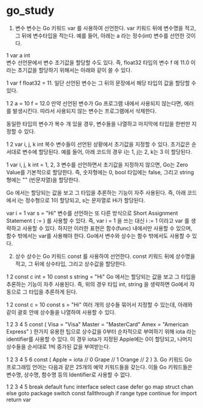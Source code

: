 # go_study

1. 변수
변수는 Go 키워드 var 를 사용하여 선언한다. var 키워드 뒤에 변수명을 적고, 그 뒤에 변수타입을 적는다. 예를 들어, 아래는 a 라는 정수(int) 변수를 선언한 것이다.

1
var a int  
변수 선언문에서 변수 초기값을 할당할 수도 있다. 즉, float32 타입의 변수 f 에 11.0 이라는 초기값을 할당하기 위해서는 아래와 같이 쓸 수 있다.

1
var f float32 = 11.
일단 선언된 변수는 그 뒤의 문장에서 해당 타입의 값을 할당할 수 있다.

1
2
a = 10
f = 12.0
만약 선언된 변수가 Go 프로그램 내에서 사용되지 않는다면, 에러를 발생시킨다. 따라서 사용되지 않는 변수는 프로그램에서 삭제한다.

동일한 타입의 변수가 복수 개 있을 경우, 변수들을 나열하고 마지막에 타입을 한번만 지정할 수 있다.

1
2
var i, j, k int
복수 변수들이 선언된 상황에서 초기값을 지정할 수 있다. 초기값은 순서대로 변수에 할당된다. 예를 들어, 아래 코드의 경우 i는 1, j는 2, k는 3 이 할당된다.

1
var i, j, k int = 1, 2, 3
변수를 선언하면서 초기값을 지정하지 않으면, Go는 Zero Value를 기본적으로 할당한다. 즉, 숫자형에는 0, bool 타입에는 false, 그리고 string 형에는 "" (빈문자열)을 할당한다.

Go 에서는 할당되는 값을 보고 그 타입을 추론하는 기능이 자주 사용된다. 즉, 아래 코드에서 i는 정수형으로 1이 할당되고, s는 문자열로 Hi가 할당된다.

var i = 1 var s = "Hi"
변수를 선언하는 또 다른 방식으로 Short Assignment Statement ( := ) 를 사용할 수 있다. 즉, var i = 1 을 쓰는 대신 i := 1 이라고 var 를 생략하고 사용할 수 있다. 하지만 이러한 표현은 함수(func) 내에서만 사용할 수 있으며, 함수 밖에서는 var를 사용해야 한다. Go에서 변수와 상수는 함수 밖에서도 사용할 수 있다.

2. 상수
상수는 Go 키워드 const 를 사용하여 선언한다. const 키워드 뒤에 상수명을 적고, 그 뒤에 상수타입, 그리고 상수값을 할당한다.

1
2
const c int = 10
const s string = "Hi"
Go 에서는 할당되는 값을 보고 그 타입을 추론하는 기능이 자주 사용된다. 즉, 위의 경우 타입 int, string 을 생략하면 Go에서 자동으로 그 타입을 추론하게 된다.

1
2
const c = 10
const s = "Hi"
여러 개의 상수들 묶어서 지정할 수 있는데, 아래와 같이 괄호 안에 상수들을 나열하여 사용할 수 있다.

1
2
3
4
5
const (
    Visa = "Visa"
    Master = "MasterCard"
    Amex = "American Express"
)
한가지 유용한 팁으로 상수값을 0부터 순차적으로 부여하기 위해 iota 라는 identifier를 사용할 수 있다. 이 경우 iota가 지정된 Apple에는 0이 할당되고, 나머지 상수들을 순서대로 1씩 증가된 값을 부여받는다.

1
2
3
4
5
6
const (
    Apple = iota // 0
    Grape        // 1
    Orange       // 2
)
3. Go 키워드
Go 프로그래밍 언어는 다음과 같은 25개의 예약 키워드들을 갖는다. 이들 Go 키워드들은 변수명, 상수명, 함수명 등의 Identifier로 사용할 수 없다.

1
2
3
4
5
break        default      func         interface    select
case         defer        go           map          struct
chan         else         goto         package      switch
const        fallthrough  if           range        type
continue     for          import       return       var
